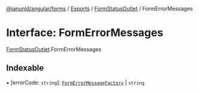 [@janunld/angular/forms](../README.md) / [Exports](../modules.md) / [FormStatusOutlet](../modules/FormStatusOutlet.md) / FormErrorMessages

# Interface: FormErrorMessages

[FormStatusOutlet](../modules/FormStatusOutlet.md).FormErrorMessages

## Indexable

▪ [errorCode: `string`]: [`FormErrorMessageFactory`](../modules/FormStatusOutlet.md#formerrormessagefactory) \| `string`
